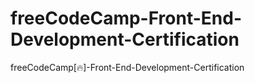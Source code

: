 # freeCodeCamp-Front-End-Development-Certification
freeCodeCamp[🔥]-Front-End-Development-Certification

